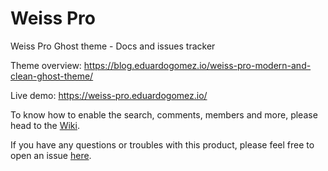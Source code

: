 # Weiss Pro
Weiss Pro Ghost theme - Docs and issues tracker

Theme overview: https://blog.eduardogomez.io/weiss-pro-modern-and-clean-ghost-theme/

Live demo: https://weiss-pro.eduardogomez.io/

To know how to enable the search, comments, members and more, please head to the [Wiki](https://github.com/eddiesigner/weiss-pro/wiki).

If you have any questions or troubles with this product, please feel free to open an issue [here](https://github.com/eddiesigner/weiss-pro/issues).

